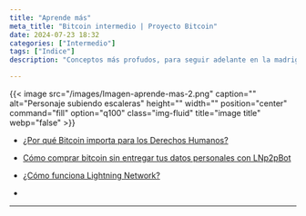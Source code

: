 ```yaml
---
title: "Aprende más"
meta_title: "Bitcoin intermedio | Proyecto Bitcoin"
date: 2024-07-23 18:32
categories: ["Intermedio"]
tags: ["Indice"]
description: "Conceptos más profudos, para seguir adelante en la madriguera de conejo"

---
```


{{< image src="/images/Imagen-aprende-mas-2.png" caption="" alt="Personaje subiendo escaleras" height="" width="" position="center" command="fill" option="q100" class="img-fluid" title="image title"  webp="false" >}}

* [¿Por qué Bitcoin importa para los Derechos Humanos?](../bitcoin_derechos_humanos)

* [Cómo comprar bitcoin sin entregar tus datos personales con LNp2pBot](../como-comprar-bitcoin-sin-entregar-tus-datos-personales-con-lnp2pbot)

* [¿Cómo funciona Lightning Network?](../como-funciona-lightning-network)

* []()

<hr>
